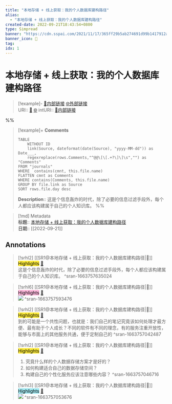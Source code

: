 ```yaml
---
title: "本地存储 + 线上获取：我的个人数据库建构路径"
alias: 
  - "本地存储 + 线上获取：我的个人数据库建构路径"
created-date: 2022-09-21T18:43:54+0800
type: Simpread
banner: "https://cdn.sspai.com/2021/11/17/365ff29b5ab274691d99b1417912aade.png "
banner_icon: 🔖
tag: 
idx: 1
---
```


# 本地存储 + 线上获取：我的个人数据库建构路径

> [!example]- [🧷内部链接](<http://localhost:7026/reading/1>) [🌐外部链接](<>)    
> URI:: [🧷](<http://localhost:7026/reading/1>) [🌐](<>) 
> intURI:: [🧷内部链接](<http://localhost:7026/reading/1>)

%%
> [!example]+ **Comments**  
> ```dataview
> TABLE 
>     WITHOUT ID
>     link(Source, dateformat(date(Source), "yyyy-MM-dd")) as Date___, 
>     regexreplace(rows.Comments,"^@@\[\[.+?\]\]\s","") as "Comments"
> FROM "journals"
> WHERE  contains(cmnt, this.file.name)
> FLATTEN cmnt as Comments
> WHERE contains(Comments, this.file.name)
> GROUP BY file.link as Source
> SORT rows.file.day desc
> ```
>  **Description**:: 这是个信息轰炸的时代，除了必要的信息过滤手段外，每个人都应该构建属于自己的个人知识库。
%%

> [!md] Metadata  
> **标题**:: [本地存储 + 线上获取：我的个人数据库建构路径](https://sspai.com/post/69972)  
> **日期**:: [[2022-09-21]]  

## Annotations


> [!srhl2] [[SR1@本地存储 + 线上获取：我的个人数据库建构路径|📄]] <mark style="background-color: #ffeb3b">Highlights</mark> [🧷](<http://localhost:7026/reading/1#id=1663757635024>)   
> 这是个信息轰炸的时代，除了必要的信息过滤手段外，每个人都应该构建属于自己的个人知识库。
> ^sran-1663757635024

> [!srhl6] [[SR1@本地存储 + 线上获取：我的个人数据库建构路径|📄]] <mark style="background-color: #ffb7da">Highlights</mark> [🧷](<http://localhost:7026/reading/1#id=1663757593476>)   
> ![](https://cdn.sspai.com/2021/11/17/02dcb3e22348318ab27890b2272242a6.png)
> ^sran-1663757593476

> [!srhl2] [[SR1@本地存储 + 线上获取：我的个人数据库建构路径|📄]] <mark style="background-color: #ffeb3b">Highlights</mark> [🧷](<http://localhost:7026/reading/1#id=1663757042487>)   
> 到的可能是一个共性问题，也就是：我们自己的笔记究竟该如何处理才最方便、最有助于个人成长？不同的软件有不同的理念，有的服务注重开放性，能够与市面上的其他服务共通，便于定制自己的
> ^sran-1663757042487

> [!srhl2] [[SR1@本地存储 + 线上获取：我的个人数据库建构路径|📄]] <mark style="background-color: #ffeb3b">Highlights</mark> [🧷](<http://localhost:7026/reading/1#id=1663757046716>)   
> 1.  究竟什么样的个人数据存储方案才是好的？
> 2.  如何构建适合自己的数据存储空间？
> 3.  构建自己的个性化服务应该注意哪些内容？
> ^sran-1663757046716

> [!srhl3] [[SR1@本地存储 + 线上获取：我的个人数据库建构路径|📄]] <mark style="background-color: #a2e9f2">Highlights</mark> [🧷](<http://localhost:7026/reading/1#id=1663757053676>)   
> ![](https://cdn.sspai.com/2021/11/17/d603dfc12369401e5d24eeff2c2ddb85.jpg)
> ^sran-1663757053676


